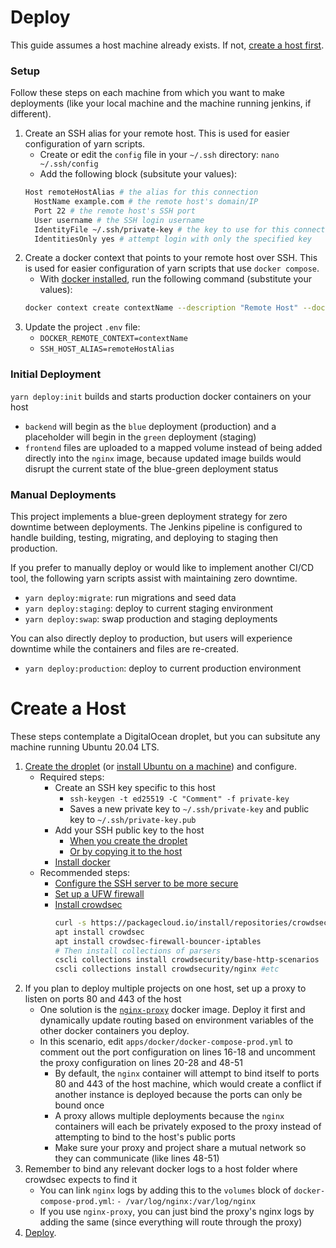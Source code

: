# Deploy

This guide assumes a host machine already exists. If not, [create a host first](#create-a-production-host).

### Setup

Follow these steps on each machine from which you want to make deployments (like your local machine and the machine running jenkins, if different).

1. Create an SSH alias for your remote host. This is used for easier configuration of yarn scripts.
    - Create or edit the `config` file in your `~/.ssh` directory: `nano ~/.ssh/config`
    - Add the following block (subsitute your values):
    ```bash
    Host remoteHostAlias # the alias for this connection
      HostName example.com # the remote host's domain/IP
      Port 22 # the remote host's SSH port
      User username # the SSH login username
      IdentityFile ~/.ssh/private-key # the key to use for this connection
      IdentitiesOnly yes # attempt login with only the specified key
    ```
2. Create a docker context that points to your remote host over SSH. This is used for easier configuration of yarn scripts that use `docker compose`.
    - With [docker installed](setup.md), run the following command (substitute your values):
    ```bash
    docker context create contextName --description "Remote Host" --docker "host=ssh://remoteHostAlias:22"
    ```
3. Update the project `.env` file:
    - `DOCKER_REMOTE_CONTEXT=contextName`
    - `SSH_HOST_ALIAS=remoteHostAlias`

### Initial Deployment

`yarn deploy:init` builds and starts production docker containers on your host

-   `backend` will begin as the `blue` deployment (production) and a placeholder will begin in the `green` deployment (staging)
-   `frontend` files are uploaded to a mapped volume instead of being added directly into the `nginx` image, because updated image builds would disrupt the current state of the blue-green deployment status

### Manual Deployments

This project implements a blue-green deployment strategy for zero downtime between deployments. The Jenkins pipeline is configured to handle building, testing, migrating, and deploying to staging then production.

If you prefer to manually deploy or would like to implement another CI/CD tool, the following yarn scripts assist with maintaining zero downtime.

-   `yarn deploy:migrate`: run migrations and seed data
-   `yarn deploy:staging`: deploy to current staging environment
-   `yarn deploy:swap`: swap production and staging deployments

You can also directly deploy to production, but users will experience downtime while the containers and files are re-created.

-   `yarn deploy:production`: deploy to current production environment

# Create a Host

These steps contemplate a DigitalOcean droplet, but you can subsitute any machine running Ubuntu 20.04 LTS.

1. [Create the droplet](https://www.digitalocean.com/community/tutorials/how-to-set-up-an-ubuntu-20-04-server-on-a-digitalocean-droplet) (or [install Ubuntu on a machine](https://ubuntu.com/tutorials/install-ubuntu-desktop#1-overview)) and configure.
    - Required steps:
        - Create an SSH key specific to this host
            - `ssh-keygen -t ed25519 -C "Comment" -f private-key`
            - Saves a new private key to `~/.ssh/private-key` and public key to `~/.ssh/private-key.pub`
        - Add your SSH public key to the host
            - [When you create the droplet](https://www.digitalocean.com/community/tutorials/how-to-set-up-an-ubuntu-20-04-server-on-a-digitalocean-droplet#step-8-—-setting-up-ssh-authentication)
            - [Or by copying it to the host](https://www.digitalocean.com/community/tutorials/how-to-set-up-ssh-keys-on-ubuntu-20-04#step-2-—-copying-the-public-key-to-your-ubuntu-server)
        - [Install docker](https://docs.docker.com/engine/install/ubuntu/)
    - Recommended steps:
        - [Configure the SSH server to be more secure](https://linuxconfig.org/most-common-custom-ssh-configurations-of-the-openssh-server)
        - [Set up a UFW firewall](https://www.digitalocean.com/community/tutorials/how-to-set-up-a-firewall-with-ufw-on-ubuntu-20-04)
        - [Install crowdsec](https://docs.crowdsec.net/docs/getting_started/install_crowdsec)
            ```bash
            curl -s https://packagecloud.io/install/repositories/crowdsec/crowdsec/script.deb.sh | sudo bash
            apt install crowdsec
            apt install crowdsec-firewall-bouncer-iptables
            # Then install collections of parsers
            cscli collections install crowdsecurity/base-http-scenarios
            cscli collections install crowdsecurity/nginx #etc
            ```
2. If you plan to deploy multiple projects on one host, set up a proxy to listen on ports 80 and 443 of the host
    - One solution is the [`nginx-proxy`](https://github.com/nginx-proxy/nginx-proxy) docker image. Deploy it first and dynamically update routing based on environment variables of the other docker containers you deploy.
    - In this scenario, edit `apps/docker/docker-compose-prod.yml` to comment out the port configuration on lines 16-18 and uncomment the proxy configuration on lines 20-28 and 48-51
        - By default, the `nginx` container will attempt to bind itself to ports 80 and 443 of the host machine, which would create a conflict if another instance is deployed because the ports can only be bound once
        - A proxy allows multiple deployments because the `nginx` containers will each be privately exposed to the proxy instead of attempting to bind to the host's public ports
        - Make sure your proxy and project share a mutual network so they can communicate (like lines 48-51)
3. Remember to bind any relevant docker logs to a host folder where crowdsec expects to find it
    - You can link `nginx` logs by adding this to the `volumes` block of `docker-compose-prod.yml`: `- /var/log/nginx:/var/log/nginx`
    - If you use `nginx-proxy`, you can just bind the proxy's nginx logs by adding the same (since everything will route through the proxy)
4. [Deploy](#deploy).
